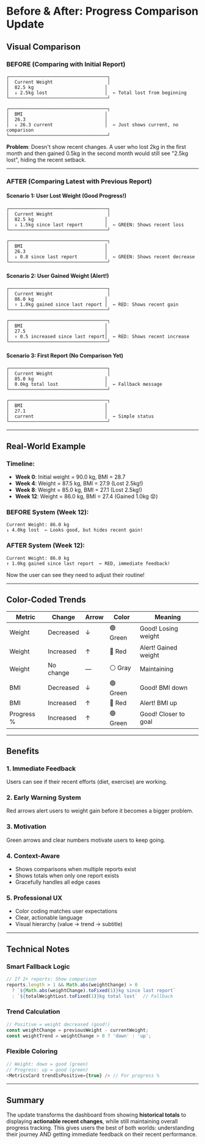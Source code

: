 # Before & After: Progress Comparison Update

## Visual Comparison

### BEFORE (Comparing with Initial Report)
```
┌────────────────────────────────────┐
│  Current Weight                    │
│  82.5 kg                          │
│  ↓ 2.5kg lost                     │  ← Total lost from beginning
└────────────────────────────────────┘

┌────────────────────────────────────┐
│  BMI                              │
│  26.3                             │
│  ↓ 26.3 current                   │  ← Just shows current, no comparison
└────────────────────────────────────┘
```

**Problem**: Doesn't show recent changes. A user who lost 2kg in the first month and then gained 0.5kg in the second month would still see "2.5kg lost", hiding the recent setback.

---

### AFTER (Comparing Latest with Previous Report)

#### Scenario 1: User Lost Weight (Good Progress!)
```
┌────────────────────────────────────┐
│  Current Weight                    │
│  82.5 kg                          │
│  ↓ 1.5kg since last report        │  ← GREEN: Shows recent loss
└────────────────────────────────────┘

┌────────────────────────────────────┐
│  BMI                              │
│  26.3                             │
│  ↓ 0.8 since last report          │  ← GREEN: Shows recent decrease
└────────────────────────────────────┘
```

#### Scenario 2: User Gained Weight (Alert!)
```
┌────────────────────────────────────┐
│  Current Weight                    │
│  86.0 kg                          │
│  ↑ 1.0kg gained since last report │  ← RED: Shows recent gain
└────────────────────────────────────┘

┌────────────────────────────────────┐
│  BMI                              │
│  27.5                             │
│  ↑ 0.5 increased since last report│  ← RED: Shows recent increase
└────────────────────────────────────┘
```

#### Scenario 3: First Report (No Comparison Yet)
```
┌────────────────────────────────────┐
│  Current Weight                    │
│  85.0 kg                          │
│  0.0kg total lost                 │  ← Fallback message
└────────────────────────────────────┘

┌────────────────────────────────────┐
│  BMI                              │
│  27.1                             │
│  current                          │  ← Simple status
└────────────────────────────────────┘
```

---

## Real-World Example

### Timeline:
- **Week 0**: Initial weight = 90.0 kg, BMI = 28.7
- **Week 4**: Weight = 87.5 kg, BMI = 27.9 (Lost 2.5kg!)
- **Week 8**: Weight = 85.0 kg, BMI = 27.1 (Lost 2.5kg!)
- **Week 12**: Weight = 86.0 kg, BMI = 27.4 (Gained 1.0kg 😟)

### BEFORE System (Week 12):
```
Current Weight: 86.0 kg
↓ 4.0kg lost  ← Looks good, but hides recent gain!
```

### AFTER System (Week 12):
```
Current Weight: 86.0 kg
↑ 1.0kg gained since last report  ← RED, immediate feedback!
```

Now the user can see they need to adjust their routine!

---

## Color-Coded Trends

| Metric | Change | Arrow | Color | Meaning |
|--------|--------|-------|-------|---------|
| Weight | Decreased | ↓ | 🟢 Green | Good! Losing weight |
| Weight | Increased | ↑ | 🔴 Red | Alert! Gained weight |
| Weight | No change | — | ⚪ Gray | Maintaining |
| BMI | Decreased | ↓ | 🟢 Green | Good! BMI down |
| BMI | Increased | ↑ | 🔴 Red | Alert! BMI up |
| Progress % | Increased | ↑ | 🟢 Green | Good! Closer to goal |

---

## Benefits

### 1. **Immediate Feedback**
Users can see if their recent efforts (diet, exercise) are working.

### 2. **Early Warning System**
Red arrows alert users to weight gain before it becomes a bigger problem.

### 3. **Motivation**
Green arrows and clear numbers motivate users to keep going.

### 4. **Context-Aware**
- Shows comparisons when multiple reports exist
- Shows totals when only one report exists
- Gracefully handles all edge cases

### 5. **Professional UX**
- Color coding matches user expectations
- Clear, actionable language
- Visual hierarchy (value → trend → subtitle)

---

## Technical Notes

### Smart Fallback Logic
```typescript
// If 2+ reports: Show comparison
reports.length > 1 && Math.abs(weightChange) > 0 
  ? `${Math.abs(weightChange).toFixed(1)}kg since last report`
  : `${totalWeightLost.toFixed(1)}kg total lost`  // Fallback
```

### Trend Calculation
```typescript
// Positive = weight decreased (good!)
const weightChange = previousWeight - currentWeight;
const weightTrend = weightChange > 0 ? 'down' : 'up';
```

### Flexible Coloring
```typescript
// Weight: down = good (green)
// Progress: up = good (green) 
<MetricsCard trendIsPositive={true} /> // For progress %
```

---

## Summary

The update transforms the dashboard from showing **historical totals** to displaying **actionable recent changes**, while still maintaining overall progress tracking. This gives users the best of both worlds: understanding their journey AND getting immediate feedback on their recent performance.

